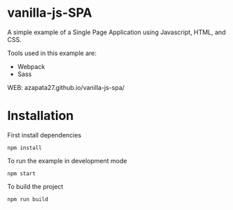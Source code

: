# vanilla-js-SPA

A simple example of a Single Page Application using Javascript, HTML, and CSS.


Tools used in this example are:
* Webpack
* Sass

WEB: azapata27.github.io/vanilla-js-spa/

# Installation
First install dependencies
```shell
npm install
```

To run the example in development mode
```shell
npm start
```

To build the project
```shell
npm run build
```
